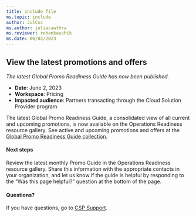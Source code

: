 ```yaml
---
title: include file
ms.topic: include
author: JulCsc
ms.author: juliacawthra
ms.reviewer: rohankaushik
ms.date: 06/02/2023
---
```


## View the latest promotions and offers

_The latest Global Promo Readiness Guide has now been published._

- **Date**: June 2, 2023
- **Workspace**: Pricing
- **Impacted audience**: Partners transacting through the Cloud Solution Provider program

The latest Global Promo Readiness Guide, a consolidated view of all current and upcoming promotions, is now available on the Operations Readiness resource gallery. See active and upcoming promotions and offers at the [Global Promo Readiness Guide collection](https://partner.microsoft.com/resources/collection/global-promo-readiness-guide-collection#/).

#### Next steps

Review the latest monthly Promo Guide in the Operations Readiness resource gallery. Share this information with the appropriate contacts in your organization, and let us know if the guide is helpful by responding to the “Was this page helpful?” question at the bottom of the page.

#### Questions?

If you have questions, go to [CSP Support](https://partner.microsoft.com/support/?stage=2&topicid=b654a0eb-ecd4-511e-a591-5801aecc79c2).
